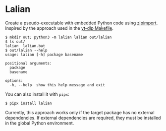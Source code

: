 # Lalian

Create a pseudo-executable with embedded Python code using [zipimport](https://docs.python.org/3/library/zipimport.html). Inspired by the approach used in the [yt-dlp Makefile](https://github.com/yt-dlp/yt-dlp/blob/2a246749ec5ead2c6b485e702a1c54c79bd0e51a/Makefile#L83-L102).

```
$ mkdir out; python3 -m lalian lalian out/lalian
$ ls out/
lalian  lalian.bat
$ out/lalian --help
usage: lalian [-h] package basename

positional arguments:
  package
  basename

options:
  -h, --help  show this help message and exit
```

You can also install it with `pipx`:

```
$ pipx install lalian
```

Currently, this approach works only if the target package has no external dependencies. If external dependencies are required, they must be installed in the global Python environment.
